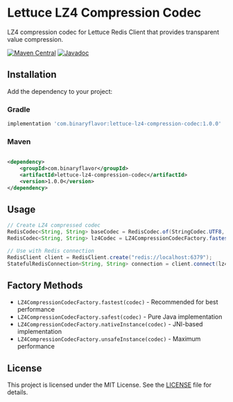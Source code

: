 # Lettuce LZ4 Compression Codec

LZ4 compression codec for Lettuce Redis Client that provides transparent value compression.

[![Maven Central](https://img.shields.io/maven-central/v/com.binaryflavor/lettuce-lz4-compression-codec)](https://central.sonatype.com/artifact/com.binaryflavor/lettuce-lz4-compression-codec/overview)
[![Javadoc](https://img.shields.io/badge/JavaDoc-Online-green)](https://byunjuneseok.github.io/lettuce-lz4-compression-codec/javadoc)

## Installation

Add the dependency to your project:

### Gradle

```gradle
implementation 'com.binaryflavor:lettuce-lz4-compression-codec:1.0.0'
```

### Maven

```xml

<dependency>
    <groupId>com.binaryflavor</groupId>
    <artifactId>lettuce-lz4-compression-codec</artifactId>
    <version>1.0.0</version>
</dependency>
```

## Usage

```java
// Create LZ4 compressed codec
RedisCodec<String, String> baseCodec = RedisCodec.of(StringCodec.UTF8, StringCodec.UTF8);
RedisCodec<String, String> lz4Codec = LZ4CompressionCodecFactory.fastest(baseCodec);

// Use with Redis connection
RedisClient client = RedisClient.create("redis://localhost:6379");
StatefulRedisConnection<String, String> connection = client.connect(lz4Codec);
```

## Factory Methods

- `LZ4CompressionCodecFactory.fastest(codec)` - Recommended for best performance
- `LZ4CompressionCodecFactory.safest(codec)` - Pure Java implementation
- `LZ4CompressionCodecFactory.nativeInstance(codec)` - JNI-based implementation
- `LZ4CompressionCodecFactory.unsafeInstance(codec)` - Maximum performance

## License

This project is licensed under the MIT License. See the [LICENSE](LICENSE) file for details.

